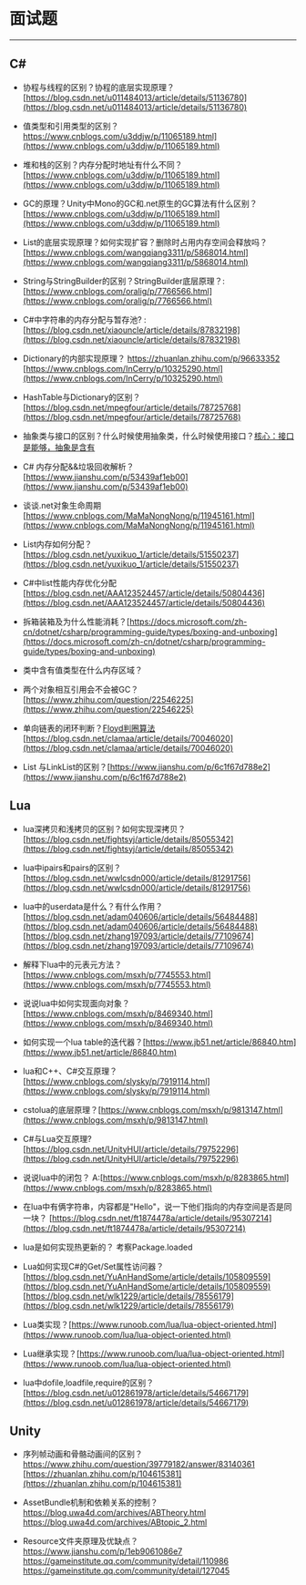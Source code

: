 # 面试题

----------------

## C# 

*   协程与线程的区别？协程的底层实现原理？[https://blog.csdn.net/u011484013/article/details/51136780](https://blog.csdn.net/u011484013/article/details/51136780)

*   值类型和引用类型的区别？ https://www.cnblogs.com/u3ddjw/p/11065189.html](https://www.cnblogs.com/u3ddjw/p/11065189.html)

*   堆和栈的区别？内存分配时地址有什么不同？ [https://www.cnblogs.com/u3ddjw/p/11065189.html](https://www.cnblogs.com/u3ddjw/p/11065189.html)

*   GC的原理？Unity中Mono的GC和.net原生的GC算法有什么区别？ [https://www.cnblogs.com/u3ddjw/p/11065189.html](https://www.cnblogs.com/u3ddjw/p/11065189.html)

*   List的底层实现原理？如何实现扩容？删除时占用内存空间会释放吗？[https://www.cnblogs.com/wangqiang3311/p/5868014.html](https://www.cnblogs.com/wangqiang3311/p/5868014.html)

*   String与StringBuilder的区别？StringBuilder底层原理？:[https://www.cnblogs.com/oralig/p/7766566.html](https://www.cnblogs.com/oralig/p/7766566.html)

*   C#中字符串的内存分配与暂存池? :[https://blog.csdn.net/xiaouncle/article/details/87832198](https://blog.csdn.net/xiaouncle/article/details/87832198)

*   Dictionary的内部实现原理？ https://zhuanlan.zhihu.com/p/96633352
[https://www.cnblogs.com/InCerry/p/10325290.html](https://www.cnblogs.com/InCerry/p/10325290.html)

*   HashTable与Dictionary的区别？ [https://blog.csdn.net/mpegfour/article/details/78725768](https://blog.csdn.net/mpegfour/article/details/78725768)

*   抽象类与接口的区别？什么时候使用抽象类，什么时候使用接口？[核心：接口是能够，抽象是含有]()

*   C# 内存分配&&垃圾回收解析？ [https://www.jianshu.com/p/53439af1eb00](https://www.jianshu.com/p/53439af1eb00)

*   谈谈.net对象生命周期 [https://www.cnblogs.com/MaMaNongNong/p/11945161.html](https://www.cnblogs.com/MaMaNongNong/p/11945161.html)

* List内存如何分配？[https://blog.csdn.net/yuxikuo_1/article/details/51550237](https://blog.csdn.net/yuxikuo_1/article/details/51550237)

* C#中list性能内存优化分配[https://blog.csdn.net/AAA123524457/article/details/50804436](https://blog.csdn.net/AAA123524457/article/details/50804436)

* 拆箱装箱及为什么性能消耗？[https://docs.microsoft.com/zh-cn/dotnet/csharp/programming-guide/types/boxing-and-unboxing](https://docs.microsoft.com/zh-cn/dotnet/csharp/programming-guide/types/boxing-and-unboxing)

* 类中含有值类型在什么内存区域？

* 两个对象相互引用会不会被GC？[https://www.zhihu.com/question/22546225](https://www.zhihu.com/question/22546225)

* 单向链表的闭环判断？[Floyd判圈算法](https://zh.wikipedia.org/zh-hans/Floyd%E5%88%A4%E5%9C%88%E7%AE%97%E6%B3%95)
[https://blog.csdn.net/clamaa/article/details/70046020](https://blog.csdn.net/clamaa/article/details/70046020)

* List 与LinkList的区别？[https://www.jianshu.com/p/6c1f67d788e2](https://www.jianshu.com/p/6c1f67d788e2)

## Lua

* lua深拷贝和浅拷贝的区别？如何实现深拷贝？[https://blog.csdn.net/fightsyj/article/details/85055342](https://blog.csdn.net/fightsyj/article/details/85055342)

*   lua中ipairs和pairs的区别？[https://blog.csdn.net/wwlcsdn000/article/details/81291756](https://blog.csdn.net/wwlcsdn000/article/details/81291756)

*   lua中的userdata是什么？有什么作用？[https://blog.csdn.net/adam040606/article/details/56484488](https://blog.csdn.net/adam040606/article/details/56484488)
    [https://blog.csdn.net/zhang197093/article/details/77109674](https://blog.csdn.net/zhang197093/article/details/77109674)

*   解释下lua中的元表元方法？ [https://www.cnblogs.com/msxh/p/7745553.html](https://www.cnblogs.com/msxh/p/7745553.html)

*   说说lua中如何实现面向对象？[https://www.cnblogs.com/msxh/p/8469340.html](https://www.cnblogs.com/msxh/p/8469340.html)

*   如何实现一个lua table的迭代器？[https://www.jb51.net/article/86840.htm](https://www.jb51.net/article/86840.htm)

*   lua和C++、C#交互原理？ [https://www.cnblogs.com/slysky/p/7919114.html](https://www.cnblogs.com/slysky/p/7919114.html)

*   cstolua的底层原理？[https://www.cnblogs.com/msxh/p/9813147.html](https://www.cnblogs.com/msxh/p/9813147.html)

*   C#与Lua交互原理?[https://blog.csdn.net/UnityHUI/article/details/79752296](https://blog.csdn.net/UnityHUI/article/details/79752296)

*   说说lua中的闭包？ A:[https://www.cnblogs.com/msxh/p/8283865.html](https://www.cnblogs.com/msxh/p/8283865.html)

*   在lua中有俩字符串，内容都是"Hello"，说一下他们指向的内存空间是否是同一块？ [https://blog.csdn.net/ft1874478a/article/details/95307214](https://blog.csdn.net/ft1874478a/article/details/95307214)

*   lua是如何实现热更新的？ 考察Package.loaded

* Lua如何实现C#的Get/Set属性访问器？[https://blog.csdn.net/YuAnHandSome/article/details/105809559](https://blog.csdn.net/YuAnHandSome/article/details/105809559)
[https://blog.csdn.net/wlk1229/article/details/78556179](https://blog.csdn.net/wlk1229/article/details/78556179)

* Lua类实现？[https://www.runoob.com/lua/lua-object-oriented.html](https://www.runoob.com/lua/lua-object-oriented.html)


* Lua继承实现？[https://www.runoob.com/lua/lua-object-oriented.html](https://www.runoob.com/lua/lua-object-oriented.html)

* lua中dofile,loadfile,require的区别？[https://blog.csdn.net/u012861978/article/details/54667179](https://blog.csdn.net/u012861978/article/details/54667179)


## Unity

* 序列帧动画和骨骼动画间的区别？https://www.zhihu.com/question/39779182/answer/83140361
[https://zhuanlan.zhihu.com/p/104615381](https://zhuanlan.zhihu.com/p/104615381)

* AssetBundle机制和依赖关系的控制？https://blog.uwa4d.com/archives/ABTheory.html
https://blog.uwa4d.com/archives/ABtopic_2.html

* Resource文件夹原理及优缺点？https://www.jianshu.com/p/1eb9061086e7
https://gameinstitute.qq.com/community/detail/110986
https://gameinstitute.qq.com/community/detail/127045